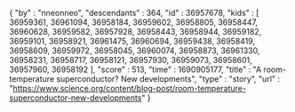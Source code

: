{
  "by" : "nneonneo",
  "descendants" : 364,
  "id" : 36957678,
  "kids" : [ 36959361, 36961094, 36958184, 36959602, 36958805, 36958447, 36960628, 36959582, 36957928, 36958443, 36958944, 36959182, 36959101, 36958921, 36961475, 36960694, 36959438, 36958419, 36958609, 36959972, 36958045, 36960074, 36958873, 36961330, 36958231, 36958717, 36958121, 36957930, 36959073, 36958601, 36957960, 36958192 ],
  "score" : 513,
  "time" : 1690905177,
  "title" : "A room-temperature superconductor? New developments",
  "type" : "story",
  "url" : "https://www.science.org/content/blog-post/room-temperature-superconductor-new-developments"
}
